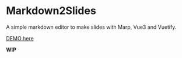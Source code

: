 # Markdown2Slides

A simple markdown editor to make slides with Marp, Vue3 and Vuetify.

[DEMO here](https://fquellec.github.io/markdown2slides/)

**WIP**

